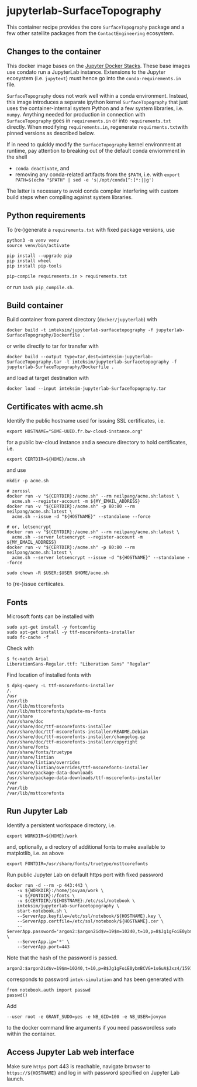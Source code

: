 # jupyterlab-SurfaceTopography

This container recipe provides the core `SurfaceTopography` package and a few other satellite packages from the 
`ContactEngineering` ecosystem.

## Changes to the container

This docker image bases on the [Jupyter Docker Stacks](https://jupyter-docker-stacks.readthedocs.io/en/latest/).
These base images use condato run a JupyterLab instance. Extensions to the Jupyter ecosystem (i.e. `jupytext`) 
must hence go into the `conda-requirements.in` file. 

`SurfaceTopography` does not work well within a conda environment. Instead, this image introduces a separate 
ipython kernel `SurfaceTopography` that just uses the container-internal system Python and a few system libraries,
i.e. `numpy`. Anything needed for production in connection with `SurfaceTopography` goes in `requirements.in` or
into `requirements.txt` directly. When modifying `requirements.in`, regenerate `requirments.txt`with pinned versions
as described below.

If in need to quickly modify the `SurfaceTopography` kernel environment at runtime, pay attention to
breaking out of the default conda enviornment in the shell

* `conda deactivate`, and
* removing any conda-related artifacts from the `$PATH`, i.e. with `export PATH=$(echo "$PATH" | sed -e 's|/opt/conda[^:]*:||g')`

The latter is necessary to avoid conda compiler interfering with custom build steps when compiling against system libraries.

## Python requirements

To (re-)generate a `requirements.txt` with fixed package versions, use

```console
python3 -m venv venv
source venv/bin/activate

pip install --upgrade pip
pip install wheel
pip install pip-tools

pip-compile requirements.in > requirements.txt
```

or run `bash pip_compile.sh`.

## Build container

Build container from parent directory (`docker/jupyterlab`) with

    docker build -t imteksim/jupyterlab-surfacetopography -f jupyterlab-SurfaceTopography/Dockerfile .

or write directly to tar for transfer with

    docker build --output type=tar,dest=imteksim-jupyterlab-SurfaceTopography.tar -t imteksim/jupyterlab-surfacetopography -f jupyterlab-SurfaceTopography/Dockerfile .

and load at target destination with

    docker load --input imteksim-jupyterlab-SurfaceTopography.tar

## Certificates with acme.sh

Identify the public hostname used for issuing SSL certificates, i.e.

    export HOSTNAME="SOME-UUID.fr.bw-cloud-instance.org"

for a public bw-cloud instance and a seecure directory to hold certificates, i.e.

    export CERTDIR=${HOME}/acme.sh

and use

    mkdir -p acme.sh

    # zerossl
    docker run -v "${CERTDIR}:/acme.sh" --rm neilpang/acme.sh:latest \
      acme.sh --register-account -m ${MY_EMAIL_ADDRESS}
    docker run -v "${CERTDIR}:/acme.sh" -p 80:80 --rm neilpang/acme.sh:latest \
      acme.sh --issue -d "${HOSTNAME}" --standalone --force

    # or, letsencrypt
    docker run -v "${CERTDIR}:/acme.sh" --rm neilpang/acme.sh:latest \
      acme.sh --server letsencrypt --register-account -m ${MY_EMAIL_ADDRESS}
    docker run -v "${CERTDIR}:/acme.sh" -p 80:80 --rm neilpang/acme.sh:latest \
      acme.sh --server letsencrypt --issue -d "${HOSTNAME}" --standalone --force

    sudo chown -R $USER:$USER $HOME/acme.sh

to (re-)issue certiicates.

## Fonts

Microsoft fonts can be installed with

    sudo apt-get install -y fontconfig
    sudo apt-get install -y ttf-mscorefonts-installer
    sudo fc-cache -f

Check with

    $ fc-match Arial
    LiberationSans-Regular.ttf: "Liberation Sans" "Regular"

Find location of installed fonts with

    $ dpkg-query -L ttf-mscorefonts-installer
    /.
    /usr
    /usr/lib
    /usr/lib/msttcorefonts
    /usr/lib/msttcorefonts/update-ms-fonts
    /usr/share
    /usr/share/doc
    /usr/share/doc/ttf-mscorefonts-installer
    /usr/share/doc/ttf-mscorefonts-installer/README.Debian
    /usr/share/doc/ttf-mscorefonts-installer/changelog.gz
    /usr/share/doc/ttf-mscorefonts-installer/copyright
    /usr/share/fonts
    /usr/share/fonts/truetype
    /usr/share/lintian
    /usr/share/lintian/overrides
    /usr/share/lintian/overrides/ttf-mscorefonts-installer
    /usr/share/package-data-downloads
    /usr/share/package-data-downloads/ttf-mscorefonts-installer
    /var
    /var/lib
    /var/lib/msttcorefonts

## Run Jupyter Lab

Identify a persistent workspace directory, i.e.
    
    export WORKDIR=${HOME}/work

and, optionally, a directory of additional fonts to make available to matplotlib, i.e. as above

    export FONTDIR=/usr/share/fonts/truetype/msttcorefonts

Run public Jupyter Lab on default https port with fixed password

    docker run -d --rm -p 443:443 \
        -v ${WORKDIR}:/home/jovyan/work \
        -v ${FONTDIR}:/fonts \
        -v ${CERTDIR}/${HOSTNAME}:/etc/ssl/notebook \
        imteksim/jupyterlab-surfacetopography \
        start-notebook.sh \
        --ServerApp.keyfile=/etc/ssl/notebook/${HOSTNAME}.key \
        --ServerApp.certfile=/etc/ssl/notebook/${HOSTNAME}.cer \
        --ServerApp.password='argon2:$argon2id$v=19$m=10240,t=10,p=8$Jg1gFoiE0ybmBCVG+1s6uA$Jxz4/1591Z7so7JK2M1lRA' \
        --ServerApp.ip='*' \
        --ServerApp.port=443

Note that the hash of the password is passed.

    argon2:$argon2id$v=19$m=10240,t=10,p=8$Jg1gFoiE0ybmBCVG+1s6uA$Jxz4/1591Z7so7JK2M1lRA

corresponds to password `imtek-simulation` and has been generated with

    from notebook.auth import passwd
    passwd()

Add

    --user root -e GRANT_SUDO=yes -e NB_GID=100 -e NB_USER=jovyan

to the docker command line arguments if you need passwordless `sudo` within the container.

## Access Jupyter Lab web interface

Make sure `https` port 443 is reachable, navigate browser to `https://${HOSTNAME}` and log in with password specified on Jupyter Lab launch.
